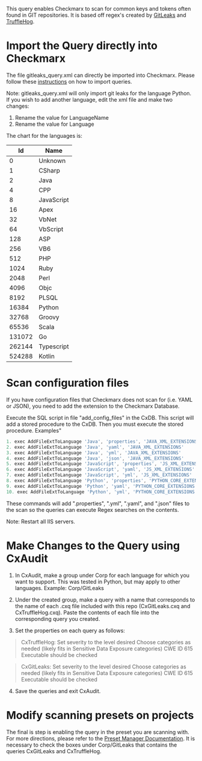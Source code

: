 This query enables Checkmarx to scan for common keys and tokens often found in GIT repositories.  It is based off regex's created by [GitLeaks](https://github.com/zricethezav/gitleaks) and [TruffleHog](https://github.com/dxa4481/truffleHog).

# Import the Query directly into Checkmarx

The file gitleaks_query.xml can directly be imported into Checkmarx.  Please follow these [instructions](https://checkmarx.atlassian.net/wiki/spaces/KC/pages/91029540/Query+Viewer+v8.4.1+to+v8.9.0) on how to import queries.

Note: gitleaks_query.xml will only import git leaks for the language Python.  If you wish to add another language, edit the xml file and make two changes:

1. Rename the value for LanguageName
2. Rename the value for Language

The chart for the languages is:

| Id     | Name       |
| ------ | ---------- |
| 0      | Unknown    |
| 1      | CSharp     |
| 2      | Java       |
| 4      | CPP        |
| 8      | JavaScript |
| 16     | Apex       |
| 32     | VbNet      |
| 64     | VbScript   |
| 128    | ASP        |
| 256    | VB6        |
| 512    | PHP        |
| 1024   | Ruby       |
| 2048   | Perl       |
| 4096   | Objc       |
| 8192   | PLSQL      |
| 16384  | Python     |
| 32768  | Groovy     |
| 65536  | Scala      |
| 131072 | Go         |
| 262144 | Typescript |
| 524288 | Kotlin     |

# Scan configuration files

If you have configuration files that Checkmarx does not scan for (i.e. YAML or JSON), you need to add the extension to the Checkmarx Database.

Execute the SQL script in file "add_config_files" in the CxDB.  This script will add a stored procedure to the CxDB.  Then you must execute the stored procedure.  Examples"

```javascript
1. exec AddFileExtToLanguage 'Java', 'properties', 'JAVA_XML_EXTENSIONS'
2. exec AddFileExtToLanguage 'Java', 'yaml', 'JAVA_XML_EXTENSIONS'
3. exec AddFileExtToLanguage 'Java', 'yml', 'JAVA_XML_EXTENSIONS'
4. exec AddFileExtToLanguage 'Java', 'json', 'JAVA_XML_EXTENSIONS'
5. exec AddFileExtToLanguage 'JavaScript', 'properties', 'JS_XML_EXTENSIONS'
6. exec AddFileExtToLanguage 'JavaScript', 'yaml', 'JS_XML_EXTENSIONS'
7. exec AddFileExtToLanguage 'JavaScript', 'yml', 'JS_XML_EXTENSIONS'
8. exec AddFileExtToLanguage 'Python', 'properties', 'PYTHON_CORE_EXTENSIONS'
9. exec AddFileExtToLanguage 'Python', 'yaml', 'PYTHON_CORE_EXTENSIONS'
10. exec AddFileExtToLanguage 'Python', 'yml', 'PYTHON_CORE_EXTENSIONS'
```

These commands will add ".properties", ".yml", ".yaml", and ".json" files to the scan so the queries can execute Regex searches on the contents.

Note: Restart all IIS servers.


# Make Changes to the Query using CxAudit

1. In CxAudit, make a group under Corp for each language for which you want to support.  This was tested in Python, but may apply to other languages.  Example: Corp/GitLeaks

2. Under the created group, make a query with a name that corresponds to the name of each .cxq file included with this repo (CxGitLeaks.cxq and CxTruffleHog.cxq).  Paste the contents of each file into the corresponding query you created.

3. Set the properties on each query as follows:
   
> CxTruffleHog:
> Set severity to the level desired
> Choose categories as needed (likely fits in Sensitive Data Exposure categories)
> CWE ID 615
> Executable should be checked

> CxGitLeaks:
> Set severity to the level desired
> Choose categories as needed (likely fits in Sensitive Data Exposure categories)
> CWE ID 615
> Executable should be checked

4. Save the queries and exit CxAudit.


# Modify scanning presets on projects

The final is step is enabling the query in the preset you are scanning with.  For more directions, please refer to the [Preset Manager Documentation](https://checkmarx.atlassian.net/wiki/spaces/KC/pages/49250315/Preset+Manager).  It is necessary to check the boxes under Corp/GitLeaks that contains the queries CxGitLeaks and CxTruffleHog.

